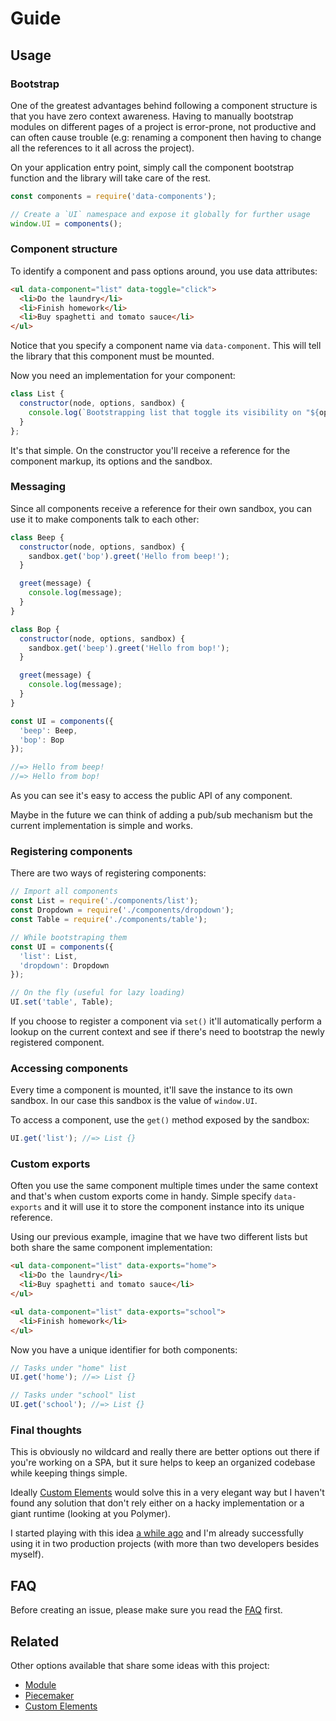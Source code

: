 [custom-elements]: https://developer.mozilla.org/en-US/docs/Web/Web_Components/Custom_Elements
[first-draft]: https://gist.github.com/rafaelrinaldi/cf0c3851070cd935ef55
[module]: https://github.com/fnando/module
[piecemaker]: https://github.com/jcemer/piecemaker

# Guide

## Usage

### Bootstrap

One of the greatest advantages behind following a component structure is that you have zero context awareness. Having to manually bootstrap modules on different pages of a project is error-prone, not productive and can often cause trouble (e.g: renaming a component then having to change all the references to it all across the project).

On your application entry point, simply call the component bootstrap function and the library will take care of the rest.

```js
const components = require('data-components');

// Create a `UI` namespace and expose it globally for further usage
window.UI = components();
```

### Component structure

To identify a component and pass options around, you use data attributes:

```html
<ul data-component="list" data-toggle="click">
  <li>Do the laundry</li>
  <li>Finish homework</li>
  <li>Buy spaghetti and tomato sauce</li>
</ul>
```

Notice that you specify a component name via `data-component`. This will tell the library that this component must be mounted.

Now you need an implementation for your component:

```js
class List {
  constructor(node, options, sandbox) {
    console.log(`Bootstrapping list that toggle its visibility on "${options.toggle}" event`);
  }
};
```

It's that simple. On the constructor you'll receive a reference for the component markup, its options and the sandbox.

### Messaging

Since all components receive a reference for their own sandbox, you can use it to make components talk to each other:

```js
class Beep {
  constructor(node, options, sandbox) {
    sandbox.get('bop').greet('Hello from beep!');
  }

  greet(message) {
    console.log(message);
  }
}

class Bop {
  constructor(node, options, sandbox) {
    sandbox.get('beep').greet('Hello from bop!');
  }

  greet(message) {
    console.log(message);
  }
}

const UI = components({
  'beep': Beep,
  'bop': Bop
});

//=> Hello from beep!
//=> Hello from bop!
```

As you can see it's easy to access the public API of any component.

Maybe in the future we can think of adding a pub/sub mechanism but the current implementation is simple and works.

### Registering components

There are two ways of registering components:

```js
// Import all components
const List = require('./components/list');
const Dropdown = require('./components/dropdown');
const Table = require('./components/table');

// While bootstraping them
const UI = components({
  'list': List,
  'dropdown': Dropdown
});

// On the fly (useful for lazy loading)
UI.set('table', Table);
```

If you choose to register a component via `set()` it'll automatically perform a lookup on the current context and see if there's need to bootstrap the newly registered component.

### Accessing components

Every time a component is mounted, it'll save the instance to its own sandbox. In our case this sandbox is the value of `window.UI`.

To access a component, use the `get()` method exposed by the sandbox:

```js
UI.get('list'); //=> List {}
```

### Custom exports

Often you use the same component multiple times under the same context and that's when custom exports come in handy. Simple specify `data-exports` and it will use it to store the component instance into its unique reference.

Using our previous example, imagine that we have two different lists but both share the same component implementation:

```html
<ul data-component="list" data-exports="home">
  <li>Do the laundry</li>
  <li>Buy spaghetti and tomato sauce</li>
</ul>

<ul data-component="list" data-exports="school">
  <li>Finish homework</li>
</ul>
```

Now you have a unique identifier for both components:

```js
// Tasks under "home" list
UI.get('home'); //=> List {}

// Tasks under "school" list
UI.get('school'); //=> List {}
```

### Final thoughts

This is obviously no wildcard and really there are better options out there if you're working on a SPA, but it sure helps to keep an organized codebase while keeping things simple.

Ideally [Custom Elements][custom-elements] would solve this in a very elegant way but I haven't found any solution that don't rely either on a hacky implementation or a giant runtime (looking at you Polymer).

I started playing with this idea [a while ago][first-draft] and I'm already successfully using it in two production projects (with more than two developers besides myself).

## FAQ

Before creating an issue, please make sure you read the [FAQ](/FAQ.md) first.

## Related

Other options available that share some ideas with this project:

* [Module][module]
* [Piecemaker][piecemaker]
* [Custom Elements][custom-elements]
